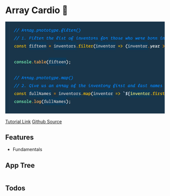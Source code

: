 # Array Cardio 💪

<img src="https://github.com/moisestech/js30/blob/master/Array-Cardio-Day-1/imgs/thumbnail.jpg?raw=true" />

[Tutorial Link](https://courses.wesbos.com/account/access/5f602c40f8289514d0f9b6fc/view/194130346)
[Github Source](https://github.com/wesbos/JavaScript30/tree/master/04%20-%20Array%20Cardio%20Day%201)

## Features

- Fundamentals

## App Tree

```bash

```

## Todos